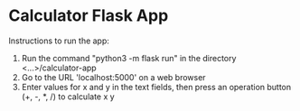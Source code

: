 # Calculator Flask App

Instructions to run the app:
1) Run the command "python3 -m flask run" in the directory <...>/calculator-app
2) Go to the URL 'localhost:5000' on a web browser
3) Enter values for x and y in the text fields, then press an operation button
   (+, -, *, /) to calculate x <operation> y
